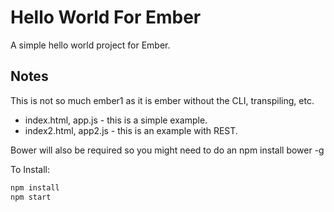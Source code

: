 # Hello World For Ember
A simple hello world project for Ember.
## Notes
This is not so much ember1 as it is ember without the CLI, transpiling, etc.

* index.html, app.js - this is a simple example.
* index2.html, app2.js  - this is an example with REST.

Bower will also be required so you might need to do an npm install bower -g

To Install:

```bash
npm install
npm start
```
